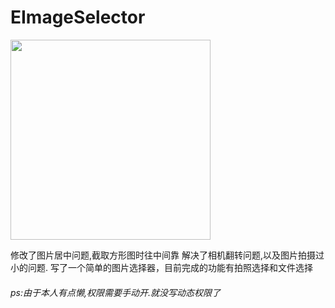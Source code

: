 # EImageSelector

<img src="gif/gif1.gif" width=320px />

修改了图片居中问题,截取方形图时往中间靠
解决了相机翻转问题,以及图片拍摄过小的问题.
写了一个简单的图片选择器，目前完成的功能有拍照选择和文件选择

###### ps:由于本人有点懒,权限需要手动开.就没写动态权限了
